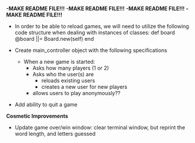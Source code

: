 **-MAKE README FILE!!!**
**-MAKE README FILE!!!**
**-MAKE README FILE!!!**
**-MAKE README FILE!!!**

- In order to be able to reload games, we will need to utilize the following
code structure when dealing with instances of classes:
      def board
        @board ||= Board.new(self)
      end


- Create main_controller object with the following specifications
  - When a new game is started:
    - Asks how many players (1 or 2)
    - Asks who the user(s) are
      - reloads existing users
      - creates a new user for new players
    - allows users to play anonymously??
- Add ability to quit a game

**Cosmetic Improvements**
- Update game over/win window: clear terminal window, but reprint
  the word length, and letters guessed
